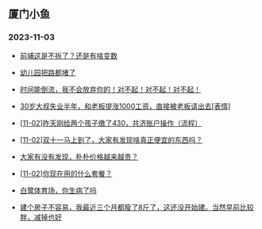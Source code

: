 ## 厦门小鱼 
### 2023-11-03

+ [前埔这是不拆了？还是有啥变数](http://bbs.xmfish.com/read-htm-tid-18099042.html)

+ [幼儿园把路都堵了](http://bbs.xmfish.com/read-htm-tid-18098856.html)

+ [时间能倒流，我不会放弃你的！对不起！对不起！对不起！](http://bbs.xmfish.com/read-htm-tid-18098904.html)

+ [30岁大叔失业半年，和老板提涨1000工资，直接被老板请出去[表情]](http://bbs.xmfish.com/read-htm-tid-18099041.html)

+ [[11-02]昨天刚给两个孩子缴了430，共济账户操作（流程）](http://bbs.xmfish.com/read-htm-tid-18098929.html)

+ [[11-02]双十一马上到了，大家有发现啥真正便宜的东西吗？](http://bbs.xmfish.com/read-htm-tid-18098879.html)

+ [大家有没有发现，朴朴价格越来越贵？](http://bbs.xmfish.com/read-htm-tid-18099109.html)

+ [[11-02]你现在用的什么套餐？](http://bbs.xmfish.com/read-htm-tid-18098882.html)

+ [白鹭体育场，你生病了吗](http://bbs.xmfish.com/read-htm-tid-18099080.html)

+ [建个房子不容易，我最近三个月都瘦了8斤了，这还没开始建。当然早前比较胖，减掉也好](http://bbs.xmfish.com/read-htm-tid-18098845.html)

